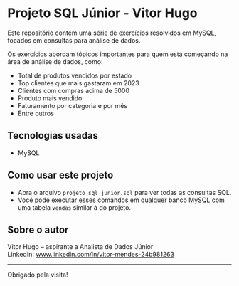 # Projeto SQL Júnior - Vitor Hugo

Este repositório contém uma série de exercícios resolvidos em MySQL, focados em consultas para análise de dados.  

Os exercícios abordam tópicos importantes para quem está começando na área de análise de dados, como:  
- Total de produtos vendidos por estado  
- Top clientes que mais gastaram em 2023  
- Clientes com compras acima de 5000  
- Produto mais vendido  
- Faturamento por categoria e por mês  
- Entre outros  

## Tecnologias usadas  
- MySQL  

## Como usar este projeto  
- Abra o arquivo `projeto_sql_junior.sql` para ver todas as consultas SQL.  
- Você pode executar esses comandos em qualquer banco MySQL com uma tabela `vendas` similar à do projeto.  

## Sobre o autor  
Vitor Hugo – aspirante a Analista de Dados Júnior  
LinkedIn: www.linkedin.com/in/vitor-mendes-24b981263
  


---

Obrigado pela visita!  
